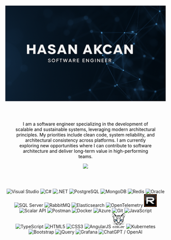 <p align="center">
  <img src="https://raw.githubusercontent.com/hasanakcann/hasanakcann/main/hasan-akcan-banner.png" alt="Hasan Akcan Banner" width="100%" height="300px"  />
</p>

<div align="center" style="padding: 2rem; color: black;">
  <p>I am a software engineer specializing in the development of scalable and sustainable systems, leveraging modern architectural principles. My priorities include clean code, system reliability, and architectural consistency across platforms. I am currently exploring new opportunities where I can contribute to software architecture and deliver long-term value in high-performing teams.
  </p>
    
<p>
    <a href="https://www.linkedin.com/in/hasanakcan/" target="_blank">
      <img src="https://img.shields.io/badge/LinkedIn-0077B5?style=flat&logo=linkedin&logoColor=white" />
    </a>
</p>
</div>

<p align="center">
  <img src="https://cdn.jsdelivr.net/gh/devicons/devicon/icons/visualstudio/visualstudio-plain.svg" title="Visual Studio" width="40"/>
  <img src="https://cdn.jsdelivr.net/gh/devicons/devicon/icons/csharp/csharp-original.svg" title="C#" width="40"/>
  <img src="https://cdn.jsdelivr.net/gh/devicons/devicon/icons/dot-net/dot-net-original.svg" title=".NET" width="40"/>
  <img src="https://cdn.jsdelivr.net/gh/devicons/devicon/icons/postgresql/postgresql-original.svg" title="PostgreSQL" width="40"/>
  <img src="https://cdn.jsdelivr.net/gh/devicons/devicon/icons/mongodb/mongodb-original.svg" title="MongoDB" width="40"/>
  <img src="https://cdn.jsdelivr.net/gh/devicons/devicon/icons/redis/redis-original.svg" title="Redis" width="40"/>
  <img src="https://cdn.jsdelivr.net/gh/devicons/devicon/icons/oracle/oracle-original.svg" title="Oracle" width="40"/>
  <img src="https://cdn.jsdelivr.net/gh/devicons/devicon/icons/microsoftsqlserver/microsoftsqlserver-plain.svg" title="SQL Server" width="40"/>
  <img src="https://www.vectorlogo.zone/logos/rabbitmq/rabbitmq-icon.svg" title="RabbitMQ" width="40"/>
  <img src="https://www.vectorlogo.zone/logos/elastic/elastic-icon.svg" title="Elasticsearch" width="40"/>
  <img src="https://cdn.jsdelivr.net/gh/devicons/devicon/icons/opentelemetry/opentelemetry-original.svg" title="OpenTelemetry" width="40"/>
  <img src="https://raw.githubusercontent.com/swagger-api/swagger-ui/master/dist/favicon-32x32.png" title="Swagger" width="40"/>
  <img src="https://tse4.mm.bing.net/th/id/OIP.vKRpZHq2L_sRbjDmxBgmmgHaDf?pid=ImgDet&rs=1" title="Scalar API" width="40"/>
  <img src="https://www.vectorlogo.zone/logos/getpostman/getpostman-icon.svg" title="Postman" width="40"/>
  <img src="https://cdn.jsdelivr.net/gh/devicons/devicon/icons/docker/docker-original.svg" title="Docker" width="40"/>
  <img src="https://cdn.jsdelivr.net/gh/devicons/devicon/icons/azure/azure-original.svg" title="Azure" width="40"/>
  <img src="https://cdn.jsdelivr.net/gh/devicons/devicon/icons/git/git-original.svg" title="Git" width="40"/>
  <img src="https://cdn.jsdelivr.net/gh/devicons/devicon/icons/javascript/javascript-original.svg" title="JavaScript" width="40"/>
  <img src="https://cdn.jsdelivr.net/gh/devicons/devicon/icons/typescript/typescript-original.svg" title="TypeScript" width="40"/>
  <img src="https://cdn.jsdelivr.net/gh/devicons/devicon/icons/html5/html5-original.svg" title="HTML5" width="40"/>
  <img src="https://cdn.jsdelivr.net/gh/devicons/devicon/icons/css3/css3-original.svg" title="CSS3" width="40"/>
  <img src="https://cdn.jsdelivr.net/gh/devicons/devicon/icons/angularjs/angularjs-original.svg" title="AngularJS" width="40"/>
  <img src="https://raw.githubusercontent.com/ThreeMammals/Ocelot/refs/heads/assets/images/ocelot_logo.png" title="Ocelot" width="40"/>
  <img src="https://cdn.jsdelivr.net/gh/devicons/devicon/icons/kubernetes/kubernetes-plain.svg" title="Kubernetes" width="40"/>
  <img src="https://cdn.jsdelivr.net/gh/devicons/devicon/icons/bootstrap/bootstrap-original.svg" title="Bootstrap" width="40"/>
  <img src="https://cdn.jsdelivr.net/gh/devicons/devicon/icons/jquery/jquery-original.svg" title="jQuery" width="40"/>
  <img src="https://cdn.jsdelivr.net/gh/devicons/devicon/icons/grafana/grafana-original.svg" title="Grafana" width="40"/>
  <img src="https://unpkg.com/@lobehub/icons-static-svg@latest/icons/openai.svg" title="ChatGPT / OpenAI" width="40"/>
</p>
